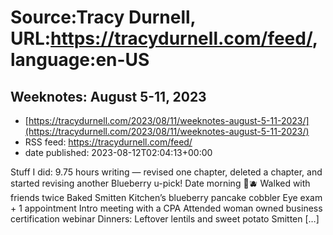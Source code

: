 # Source:Tracy Durnell, URL:https://tracydurnell.com/feed/, language:en-US

## Weeknotes: August 5-11, 2023
 - [https://tracydurnell.com/2023/08/11/weeknotes-august-5-11-2023/](https://tracydurnell.com/2023/08/11/weeknotes-august-5-11-2023/)
 - RSS feed: https://tracydurnell.com/feed/
 - date published: 2023-08-12T02:04:13+00:00

Stuff I did: 9.75 hours writing &#8212; revised one chapter, deleted a chapter, and started revising another Blueberry u-pick! Date morning 🥰🫐 Walked with friends twice Baked Smitten Kitchen&#8217;s blueberry pancake cobbler Eye exam + 1 appointment Intro meeting with a CPA Attended woman owned business certification webinar Dinners: Leftover lentils and sweet potato Smitten [&#8230;]

